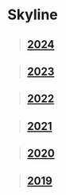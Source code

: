 # Skyline

> ## [2024](./STL/G1Joshi-2024-github-skyline.stl)

> ## [2023](./STL/G1Joshi-2023-github-skyline.stl)

> ## [2022](./STL/G1Joshi-2022-github-skyline.stl)

> ## [2021](./STL/G1Joshi-2021-github-skyline.stl)

> ## [2020](./STL/G1Joshi-2020-github-skyline.stl)

> ## [2019](./STL/G1Joshi-2019-github-skyline.stl)
